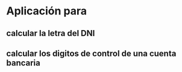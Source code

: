 # Aplicación para

## calcular la letra del DNI

## calcular los digitos de control de una cuenta bancaria

